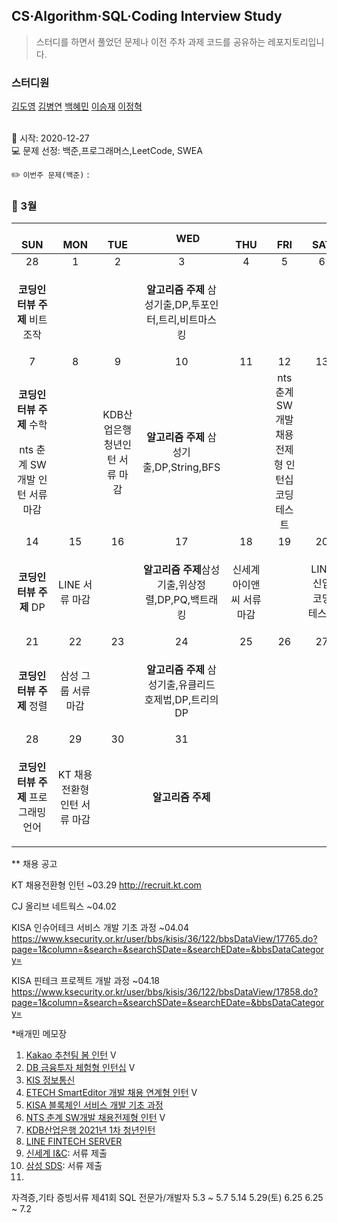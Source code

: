 ## CS·Algorithm·SQL·Coding Interview Study
<blockquote>스터디를 하면서 풀었던 문제나 이전 주차 과제 코드를 공유하는 레포지토리입니다.</blockquote>

### 스터디원

[김도영](https://github.com/kimdy003) [김병연](https://github.com/KBY-TECH) [백혜민](https://github.com/HyeminBaek) [이승재](https://github.com/raspberrypeach) [이정혁](https://github.com/wjdgurrj)


<br> 📌 시작: 2020-12-27 
<br> 💻 문제 선정: 백준,프로그래머스,LeetCode, SWEA

✏️ `이번주 문제(백준)` : 

<h3> 📅 3월 </h3>


|　  SUN　  |　  MON　  |　  TUE　  |　  WED　  |　  THU　  |　  FRI　  |　  SAT　  |
|:---:|:---:|:---:|:---:|:---:|:---:|:---:|
|    28    |    1    |    2    |    3    |    4    |    5    |    6    |
|<b>코딩인터뷰 주제</b> 비트 조작|<p></p>|<p></p> |<p><b>알고리즘 주제</b> 삼성기출,DP,투포인터,트리,비트마스킹</p>  | <p></p>  |||
| 7 |      8      |      9      |     10     |    11     |     12     | 13 |
|<p><b>코딩인터뷰 주제</b> 수학</p><p>nts 춘계 SW개발 인턴 서류 마감</p>  |<p></p>|KDB산업은행 청년인턴 서류 마감|<p><b>알고리즘 주제</b> 삼성기출,DP,String,BFS</p><p></p>||nts 춘계 SW개발 채용전제형 인턴십 코딩 테스트|    |
| 14 |      15       |      16       |      17       |     18     |     19     |20|
| <p><b>코딩인터뷰 주제</b> DP</p> |LINE 서류 마감||<p><b>알고리즘 주제</b>삼성기출,위상정렬,DP,PQ,백트래킹 </p>|신세계 아이앤씨 서류 마감||LINE 신입 코딩 테스트|
| 21 |      22        |       23       |         24              |  25  |  26  |  27  |
| <p><b>코딩인터뷰 주제</b> 정렬</p>|삼성 그룹 서류 마감|<p></p>|<p><b>알고리즘 주제</b> 삼성기출,유클리드 호제법,DP,트리의 DP</p>||<p></p>|      |
| 28 |29|30|31||||
| <p><b>코딩인터뷰 주제</b> 프로그래밍 언어</p>|KT 채용전환형 인턴 서류 마감||<b>알고리즘 주제</b>||||

** 채용 공고

KT 채용전환형 인턴 ~03.29 http://recruit.kt.com

CJ 올리브 네트웍스 ~04.02 

KISA 인슈어테크 서비스 개발 기초 과정 ~04.04 https://www.ksecurity.or.kr/user/bbs/kisis/36/122/bbsDataView/17765.do?page=1&column=&search=&searchSDate=&searchEDate=&bbsDataCategory=

KISA 핀테크 프로젝트 개발 과정 ~04.18 https://www.ksecurity.or.kr/user/bbs/kisis/36/122/bbsDataView/17858.do?page=1&column=&search=&searchSDate=&searchEDate=&bbsDataCategory=

*배개민 메모장
1.  [Kakao 추천팀 봄 인턴](https://careers.kakao.com/jobs/P-11901) V
2.  [DB 금융투자 체험형 인턴십](http://www.jobkorea.co.kr/Recruit/GI_Read/33838831?rPageCode=SL) V
3.  [KIS 정보통신](https://nice.recruiter.co.kr/app/jobnotice/view?systemKindCode=MRS2&jobnoticeSn=46981)
4. [ETECH SmartEditor 개발 채용 연계형 인턴](https://recruit.navercorp.com/naver/job/detail/developer?annoId=20005389&classId=&jobId=&entTypeCd=004&searchTxt=&searchSysComCd=) V
5. [KISA 블록체인 서비스 개발 기초 과정](https://www.ksecurity.or.kr/user/bbs/kisis/36/122/bbsDataView/17673.do?page=1&column=&search=&searchSDate=&searchEDate=&bbsDataCategory=) 
6. [NTS 춘계 SW개발 채용전제형 인턴](https://recruit.nts-corp.com/nts/job/detail/developer?annoId=20005266&classId=&jobId=&entTypeCd=&searchTxt=) V
7. [KDB산업은행 2021년 1차 청년인턴](https://recruit.kdb.co.kr/re/simpleJsp.do?actionId=REREBBD&actionTg=RERE&menuId=RERERE0020)
8. [LINE FINTECH SERVER](https://careers.linecorp.com/ko/2021_1st)
9. [신세계 I&C](http://job.shinsegae.com/recruit_info/notice/notice01_view.jsp?notino=5422): 서류 제출
10. [삼성 SDS](https://www.samsungcareers.com): 서류 제출
11. 

자격증,기타 증빙서류
제41회 SQL 전문가/개발자	5.3 ~ 5.7	5.14	5.29(토)	6.25	6.25 ~ 7.2
